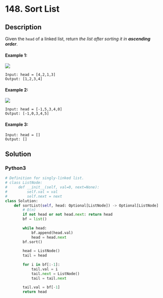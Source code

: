 # 148. Sort List

## Description
Given the `head` of a linked list, return *the list after sorting it in **ascending order***.

#### Example 1:
![](https://assets.leetcode.com/uploads/2020/09/14/sort_list_1.jpg)
```
Input: head = [4,2,1,3]
Output: [1,2,3,4]
```

#### Example 2:
![](https://assets.leetcode.com/uploads/2020/09/14/sort_list_2.jpg)
```
Input: head = [-1,5,3,4,0]
Output: [-1,0,3,4,5]
```

#### Example 3:
```
Input: head = []
Output: []
```


## Solution

### Python3
```python
# Definition for singly-linked list.
# class ListNode:
#     def __init__(self, val=0, next=None):
#         self.val = val
#         self.next = next
class Solution:
    def sortList(self, head: Optional[ListNode]) -> Optional[ListNode]:
        # O(n)
        if not head or not head.next: return head
        bf = list()
        
        while head:
            bf.append(head.val)
            head = head.next
        bf.sort()
        
        head = ListNode()
        tail = head
        
        for i in bf[:-1]:
            tail.val = i
            tail.next = ListNode()
            tail = tail.next
        
        tail.val = bf[-1]
        return head
        
```